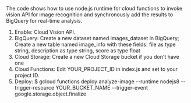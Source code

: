The code shows how to use node.js runtime for cloud functions to invoke vision API for image recognition and synchronously add the results to BigQuery for real-time analysis.

1) Enable: Cloud Vision API.
2) BigQuery: Create a new dataset named images_dataset in BigQuery; Create a new table named image_info with these fields:
file as type string, description as type string, score as type float
3) Cloud Storage: Create a new Cloud Storage bucket if you don't have one
4) Cloud Functions: Edit YOUR_PROJECT_ID in index.js and set to your project ID.
5) Deploy: $ gcloud functions deploy analyze-image --runtime nodejs8 --trigger-resource YOUR_BUCKET_NAME --trigger-event google.storage.object.finalize
